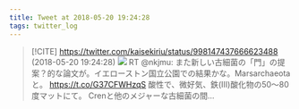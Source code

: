 ```yaml
---
title: Tweet at 2018-05-20 19:24:28
tags: twitter_log
---
```


> [!CITE] https://twitter.com/kaisekiriu/status/998147437666623488 (2018-05-20 19:24:28)
> ![](https://twitter.com/kaisekiriu/status/998147437666623488)
> RT @nkjmu: また新しい古細菌の「門」の提案？的な論文が。イエローストン国立公園での結果かな。Marsarchaeotaと。
> https://t.co/G37CFWHzqS
> 酸性で、微好気、鉄(III)酸化物の50〜80度マットにて。
> Crenと他のメジャーな古細菌の間…

